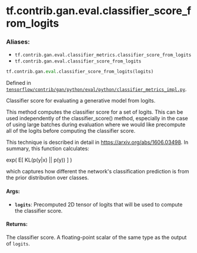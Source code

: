 <div itemscope itemtype="http://developers.google.com/ReferenceObject">
<meta itemprop="name" content="tf.contrib.gan.eval.classifier_score_from_logits" />
</div>

# tf.contrib.gan.eval.classifier_score_from_logits

### Aliases:

* `tf.contrib.gan.eval.classifier_metrics.classifier_score_from_logits`
* `tf.contrib.gan.eval.classifier_score_from_logits`

``` python
tf.contrib.gan.eval.classifier_score_from_logits(logits)
```



Defined in [`tensorflow/contrib/gan/python/eval/python/classifier_metrics_impl.py`](https://www.tensorflow.org/code/tensorflow/contrib/gan/python/eval/python/classifier_metrics_impl.py).

Classifier score for evaluating a generative model from logits.

This method computes the classifier score for a set of logits. This can be
used independently of the classifier_score() method, especially in the case
of using large batches during evaluation where we would like precompute all
of the logits before computing the classifier score.

This technique is described in detail in https://arxiv.org/abs/1606.03498. In
summary, this function calculates:

exp( E[ KL(p(y|x) || p(y)) ] )

which captures how different the network's classification prediction is from
the prior distribution over classes.

#### Args:

* <b>`logits`</b>: Precomputed 2D tensor of logits that will be used to
    compute the classifier score.


#### Returns:

The classifier score. A floating-point scalar of the same type as the output
of `logits`.